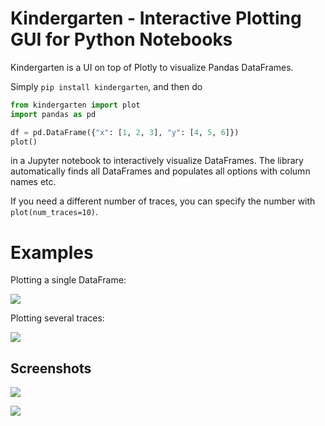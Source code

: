 # Kindergarten - Interactive Plotting GUI for Python Notebooks

Kindergarten is a UI on top of Plotly to visualize Pandas DataFrames.

Simply `pip install kindergarten`, and then do

```python
from kindergarten import plot
import pandas as pd

df = pd.DataFrame({"x": [1, 2, 3], "y": [4, 5, 6]})
plot()
```

in a Jupyter notebook to interactively visualize DataFrames. The library automatically finds all DataFrames
and populates all options with column names etc.

If you need a different number of traces, you can specify the number with `plot(num_traces=10)`.

# Examples

Plotting a single DataFrame:

![](demo1.gif)

Plotting several traces:

![](demo2.gif)


## Screenshots

![](screenshot1.png)

![](screenshot2.png)
